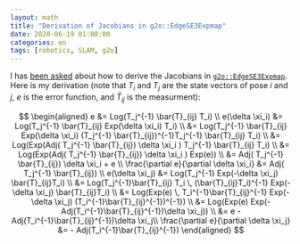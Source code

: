 ```yaml
---
layout: math
title: "Derivation of Jacobians in g2o::EdgeSE3Expmap"
date: 2020-06-19 01:00:00
categories: en
tags: [robotics, SLAM, g2o]
---
```


I has [been asked](https://github.com/izhengfan/se2lam/issues/26) about how to derive the Jacobians in [`g2o::EdgeSE3Expmap`](https://github.com/RainerKuemmerle/g2o/blob/20160424_git/g2o/types/sba/types_six_dof_expmap.cpp#L271).
Here is my derivation (note that $T_i$ and $T_j$ are the state vectors of pose $i$ and $j$, $e$ is the error function, and $\bar{T}_{ij}$ is the measurment):

$$
\begin{aligned}
    e &= Log(T_j^{-1} \bar{T}_{ij} T_i) \\
    e(\delta \xi_i) 
    &= Log(T_j^{-1} \bar{T}_{ij} Exp(\delta \xi_i) T_i) \\
    &= Log(T_j^{-1} \bar{T}_{ij} Exp(\delta \xi_i) (T_j^{-1} \bar{T}_{ij})^{-1}T_j^{-1} \bar{T}_{ij} T_i) \\
    &= Log(Exp(Adj( T_j^{-1} \bar{T}_{ij}) \delta \xi_i ) T_j^{-1} \bar{T}_{ij} T_i) \\
    &= Log(Exp(Adj( T_j^{-1} \bar{T}_{ij}) \delta \xi_i ) Exp(e)) \\
    &= Adj( T_j^{-1} \bar{T}_{ij}) \delta \xi_i +  e \\
  \frac{\partial e}{\partial \delta \xi_i}  &=  Adj( T_j^{-1} \bar{T}_{ij})  \\
    e(\delta \xi_j) 
    &= Log(T_j^{-1} Exp(-\delta \xi_j)  \bar{T}_{ij}T_i) \\
    &= Log(T_j^{-1}\bar{T}_{ij} T_i \, (\bar{T}_{ij}T_i)^{-1} Exp(-\delta \xi_j)  \bar{T}_{ij}T_i) \\
    &= Log(Exp(e) \, T_i^{-1}\bar{T}_{ij}^{-1} Exp(-\delta \xi_j)  (T_i^{-1}\bar{T}_{ij}^{-1})^{-1}) \\
    &= Log(Exp(e) Exp(- Adj(T_i^{-1}\bar{T}_{ij}^{-1})\delta \xi_j)) \\
    &= e - Adj(T_i^{-1}\bar{T}_{ij}^{-1})\delta \xi_j\\
    \frac{\partial e}{\partial \delta \xi_j}  &= - Adj(T_i^{-1}\bar{T}_{ij}^{-1})
\end{aligned}
$$
